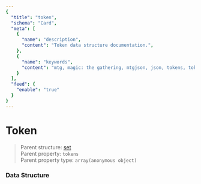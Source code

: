 ```yaml
---
{
  "title": "token",
  "schema": "Card",
  "meta": [
    {
      "name": "description",
      "content": "Token data structure documentation.",
    },
    {
      "name": "keywords",
      "content": "mtg, magic: the gathering, mtgjson, json, tokens, token",
    }
  ],
  "feed": {
    "enable": "true"
  }
}
---
```


# Token

> Parent structure: [set](../set)  
> Parent property: `tokens`  
> Parent property type: `array(anonymous object)`  

### Data Structure

<Documentation/>
